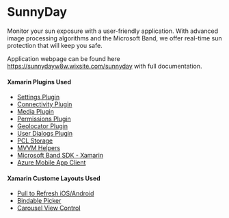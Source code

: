 # SunnyDay
Monitor your sun exposure with a user-friendly application. With advanced image processing algorithms and the Microsoft Band, we offer real-time sun protection that will keep you safe.

Application webpage can be found here https://sunnydayw8w.wixsite.com/sunnyday with full documentation.

#### Xamarin Plugins Used
* [Settings Plugin](https://github.com/jamesmontemagno/SettingsPlugin)
* [Connectivity Plugin](https://github.com/jamesmontemagno/ConnectivityPlugin)
* [Media Plugin](https://github.com/jamesmontemagno/MediaPlugin)
* [Permissions Plugin](https://github.com/jamesmontemagno/PermissionsPlugin)
* [Geolocator Plugin](https://github.com/jamesmontemagno/GeolocatorPlugin)
* [User Dialogs Plugin](https://github.com/aritchie/userdialogs)
* [PCL Storage](https://github.com/dsplaisted/PCLStorage)
* [MVVM Helpers](https://github.com/jamesmontemagno/mvvm-helpers)
* [Microsoft Band SDK - Xamarin](https://github.com/mattleibow/Microsoft-Band-SDK-Bindings)
* [Azure Mobile App Client](https://github.com/Azure/azure-mobile-apps-net-client/)

#### Xamarin Custome Layouts Used
* [Pull to Refresh iOS/Android](https://github.com/jamesmontemagno/Xamarin.Forms-PullToRefreshLayout)
* [Bindable Picker](https://github.com/Oceanware/XamarinFormsBindablePicker)
* [Carousel View Control](https://github.com/alexrainman/CarouselView)
